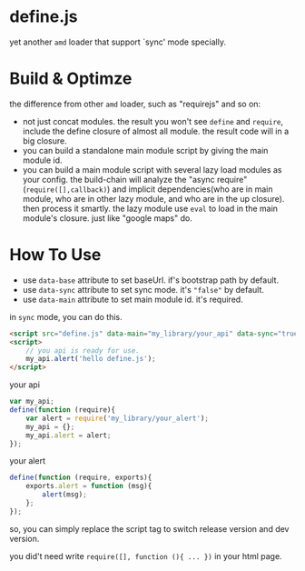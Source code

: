 define.js
=========
yet another `amd` loader that support `sync' mode specially.

# Build & Optimze

the difference from other `amd` loader, such as "requirejs" and so on:

* not just concat modules. the result you won't see `define` and `require`, include the define closure of almost all module. the result code will in a big closure.
* you can build a standalone main module script by giving the main module id.
* you can build a main module script with several lazy load modules as your config. the build-chain will analyze the "async require" (`require([],callback)`) and implicit dependencies(who are in main module, who are in other lazy module, and who are in the up closure). then process it smartly. the lazy module use `eval` to load in the main module's closure. just like "google maps" do.

# How To Use

* use `data-base` attribute to set baseUrl. if's bootstrap path by default.
* use `data-sync` attribute to set sync mode. it's `"false"` by default.
* use `data-main` attribute to set main module id. it's required.

in `sync` mode, you can do this.
```html
<script src="define.js" data-main="my_library/your_api" data-sync="true"></script>
<script>
    // you api is ready for use.
    my_api.alert('hello define.js');
</script>
```
your api
```javascript
var my_api;
define(function (require){
    var alert = require('my_library/your_alert');
    my_api = {};
    my_api.alert = alert;
});
```
your alert
```javascript
define(function (require, exports){
    exports.alert = function (msg){
        alert(msg);
    };
});
```
so, you can simply replace the script tag to switch release version and dev version.

you did't need write `require([], function (){ ... })` in your html page.

